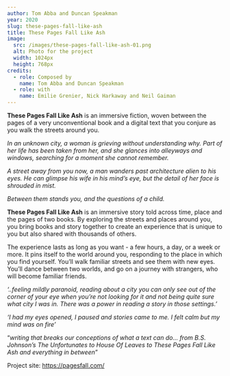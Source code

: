```yaml
---
author: Tom Abba and Duncan Speakman
year: 2020
slug: these-pages-fall-like-ash
title: These Pages Fall Like Ash
image:
  src: /images/these-pages-fall-like-ash-01.png
  alt: Photo for the project
  width: 1024px
  height: 768px
credits:
  - role: Composed by
    name: Tom Abba and Duncan Speakman
  - role: with
    name: Emilie Grenier, Nick Harkaway and Neil Gaiman
---
```


**These Pages Fall Like Ash** is an immersive fiction, woven between the pages of a very unconventional book and a digital text that you conjure as you walk the streets around you.

_In an unknown city, a woman is grieving without understanding why. Part of her life has been taken from her, and she glances into alleyways and windows, searching for a moment she cannot remember._

_A street away from you now, a man wanders past architecture alien to his eyes. He can glimpse his wife in his mind’s eye, but the detail of her face is shrouded in mist._

_Between them stands you, and the questions of a child._

**These Pages Fall Like Ash** is an immersive story told across time, place and the pages of two books. By exploring the streets and places around you, you bring books and story together to create an experience that is unique to you but also shared with thousands of others.

The experience lasts as long as you want - a few hours, a day, or a week or more. It pins itself to the world around you, responding to the place in which you find yourself. You’ll walk familiar streets and see them with new eyes. You’ll dance between two worlds, and go on a journey with strangers, who will become familiar friends.

_‘..feeling mildly paranoid, reading about a city you can only see out of the corner of your eye when you’re not looking for it and not being quite sure what city I was in. There was a power in reading a story in those settings.’_

_‘I had my eyes opened, I paused and stories came to me. I felt calm but my mind was on fire’_

“_writing that breaks our conceptions of what a text can do… from B.S. Johnson’s The Unfortunates to House Of Leaves to These Pages Fall Like Ash and everything in between_”

Project site: <https://pagesfall.com/>
